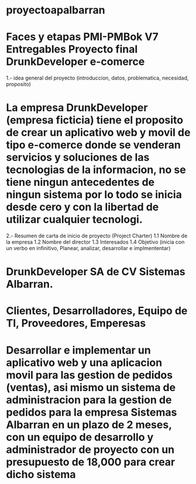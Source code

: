 # proyectoapalbarran
# Faces y etapas PMI-PMBok V7 Entregables Proyecto final DrunkDeveloper e-comerce
1.- idea general del proyecto (introduccion, datos, problematica, necesidad, proposito)
# La empresa DrunkDeveloper (empresa ficticia) tiene el proposito de crear un aplicativo web y movil de tipo e-comerce donde se venderan servicios y soluciones de las tecnologias de la informacion, no se tiene ningun antecedentes de ningun sistema  por lo todo se inicia desde cero y con la libertad de utilizar cualquier tecnologi. 
2.- Resumen de carta de inicio de proyecto (Project Charter)
1.1 Nombre de la empresa
1.2 Nombre del director
1.3 Interesados
1.4 Objetivo (inicia con un verbo en infinitivo, Planear, analizar, desarrollar e implmententar)
# DrunkDeveloper SA de CV Sistemas Albarran.
# Clientes, Desarrolladores, Equipo de TI, Proveedores, Emperesas
# Desarrollar e implementar un aplicativo web y una aplicacion movil para las gestion de pedidos (ventas), asi mismo un sistema de administracion para la gestion de pedidos para la empresa Sistemas Albarran en un plazo de 2 meses, con un equipo de desarrollo y administrador de proyecto con un presupuesto de 18,000 para crear dicho sistema
